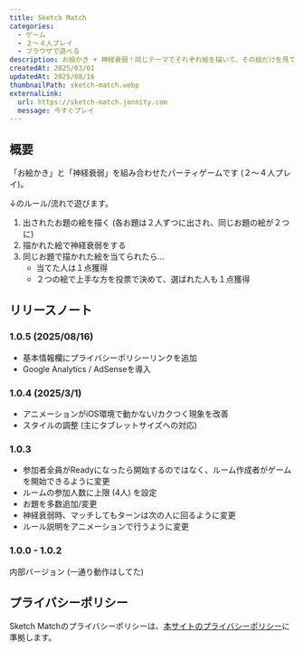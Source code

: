 ```yaml
---
title: Sketch Match
categories:
  - ゲーム
  - ２～４人プレイ
  - ブラウザで遊べる
description: お絵かき + 神経衰弱！同じテーマでそれぞれ絵を描いて、その絵だけを見て神経衰弱をする
createdAt: 2025/03/01
updatedAt: 2025/08/16
thumbnailPath: sketch-match.webp
externalLink:
  url: https://sketch-match.jonnity.com
  message: 今すぐプレイ
---
```


## 概要

「お絵かき」と「神経衰弱」を組み合わせたパーティゲームです (２～４人プレイ)。

↓のルール/流れで遊びます。

1. 出されたお題の絵を描く (各お題は２人ずつに出され、同じお題の絵が２つに)
2. 描かれた絵で神経衰弱をする
3. 同じお題で描かれた絵を当てられたら…
    * 当てた人は１点獲得
    * ２つの絵で上手な方を投票で決めて、選ばれた人も１点獲得

## リリースノート

### 1.0.5 (2025/08/16)

* 基本情報欄にプライバシーポリシーリンクを追加
* Google Analytics / AdSenseを導入

### 1.0.4 (2025/3/1)

* アニメーションがiOS環境で動かない/カクつく現象を改善
* スタイルの調整 (主にタブレットサイズへの対応)

### 1.0.3

* 参加者全員がReadyになったら開始するのではなく、ルーム作成者がゲームを開始できるように変更
* ルームの参加人数に上限 (4人) を設定
* お題を多数追加/変更
* 神経衰弱時、マッチしてもターンは次の人に回るように変更
* ルール説明をアニメーションで行うように変更

### 1.0.0 - 1.0.2

内部バージョン (一通り動作はしてた)

## プライバシーポリシー

Sketch Matchのプライバシーポリシーは、[本サイトのプライバシーポリシー](/profile)に準拠します。
